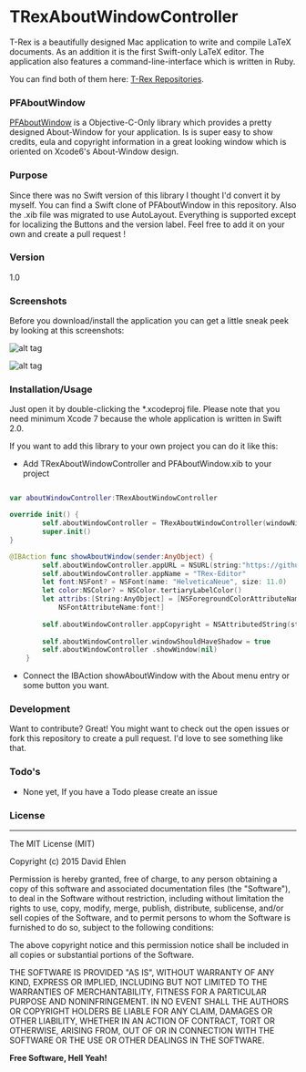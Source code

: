 # TRexAboutWindowController

T-Rex is a beautifully designed Mac application to write and compile LaTeX documents.
As an addition it is the first Swift-only LaTeX editor.
The application also features a command-line-interface which is written in Ruby.

You can find both of them here: [T-Rex Repositories](https://github.com/T-Rex-Editor).

### PFAboutWindow
[PFAboutWindow](https://github.com/perfaram/PFAboutWindow) is a Objective-C-Only library which provides a pretty designed About-Window for your application. Is is super easy to show credits, eula and copyright information in a great looking window which is oriented on Xcode6's About-Window design.

### Purpose
Since there was no Swift version of this library I thought I'd convert it by myself. You can find a Swift clone of PFAboutWindow in this repository. Also the .xib file was migrated to use AutoLayout. Everything is supported except for localizing the Buttons and the version label. Feel free to add it on your own and create a pull request !

### Version
1.0

### Screenshots
Before you download/install the application you can get a little sneak peek by looking at this screenshots:

![alt tag](https://raw.github.com/T-Rex-Editor/TRexAboutWindowController/master/screenshot1.png)

![alt tag](https://raw.github.com/T-Rex-Editor/TRexAboutWindowController/master/screenshot2.png)

### Installation/Usage

Just open it by double-clicking the *.xcodeproj file. Please note that you need minimum Xcode 7 because the whole application is written in Swift 2.0.

If you want to add this library to your own project you can do it like this:
- Add TRexAboutWindowController and PFAboutWindow.xib to your project
```swift

var aboutWindowController:TRexAboutWindowController

override init() {
        self.aboutWindowController = TRexAboutWindowController(windowNibName: "PFAboutWindow")
        super.init()
}

@IBAction func showAboutWindow(sender:AnyObject) {
        self.aboutWindowController.appURL = NSURL(string:"https://github.com/T-Rex-Editor/")!
        self.aboutWindowController.appName = "TRex-Editor"
        let font:NSFont? = NSFont(name: "HelveticaNeue", size: 11.0)
        let color:NSColor? = NSColor.tertiaryLabelColor()
        let attribs:[String:AnyObject] = [NSForegroundColorAttributeName:color!,
            NSFontAttributeName:font!]
        
        self.aboutWindowController.appCopyright = NSAttributedString(string: "Copyright (c) 2015 David Ehlen", attributes: attribs)
        
        self.aboutWindowController.windowShouldHaveShadow = true
        self.aboutWindowController .showWindow(nil)
    }


```

- Connect the IBAction showAboutWindow with the About menu entry or some button you want.


### Development

Want to contribute? Great!
You might want to check out the open issues or fork this repository to create a pull request. I'd love to see something like that.

### Todo's
- None yet, If you have a Todo please create an issue


### License
----

The MIT License (MIT)

Copyright (c) 2015 David Ehlen

Permission is hereby granted, free of charge, to any person obtaining a copy
of this software and associated documentation files (the "Software"), to deal
in the Software without restriction, including without limitation the rights
to use, copy, modify, merge, publish, distribute, sublicense, and/or sell
copies of the Software, and to permit persons to whom the Software is
furnished to do so, subject to the following conditions:

The above copyright notice and this permission notice shall be included in
all copies or substantial portions of the Software.

THE SOFTWARE IS PROVIDED "AS IS", WITHOUT WARRANTY OF ANY KIND, EXPRESS OR
IMPLIED, INCLUDING BUT NOT LIMITED TO THE WARRANTIES OF MERCHANTABILITY,
FITNESS FOR A PARTICULAR PURPOSE AND NONINFRINGEMENT. IN NO EVENT SHALL THE
AUTHORS OR COPYRIGHT HOLDERS BE LIABLE FOR ANY CLAIM, DAMAGES OR OTHER
LIABILITY, WHETHER IN AN ACTION OF CONTRACT, TORT OR OTHERWISE, ARISING FROM,
OUT OF OR IN CONNECTION WITH THE SOFTWARE OR THE USE OR OTHER DEALINGS IN
THE SOFTWARE.

**Free Software, Hell Yeah!**
